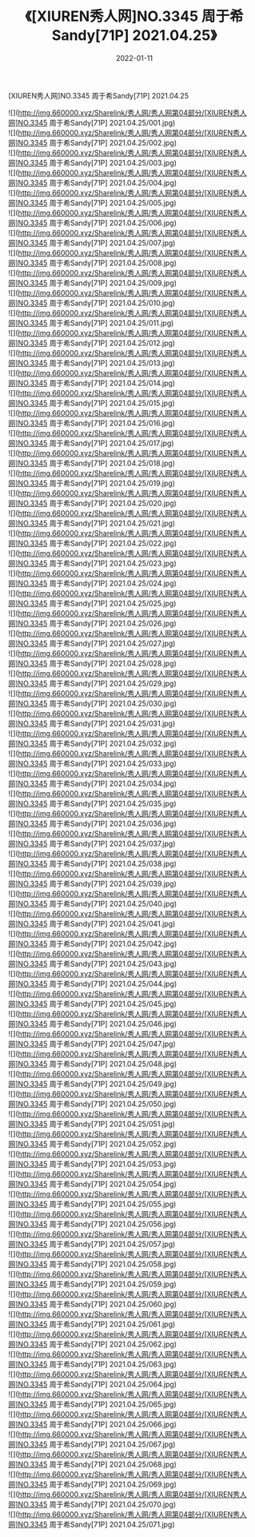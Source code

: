 ﻿---
layout: post
title:  《[XIUREN秀人网]NO.3345 周于希Sandy[71P] 2021.04.25》
date:   2022-01-11
img: http://img.660000.xyz/Sharelink/秀人网/秀人网第04部分/[XIUREN秀人网]NO.3345 周于希Sandy[71P] 2021.04.25/000.jpg
categories: [美女, 清纯, 唯美]
---

[XIUREN秀人网]NO.3345 周于希Sandy[71P] 2021.04.25

 ![](http://img.660000.xyz/Sharelink/秀人网/秀人网第04部分/[XIUREN秀人网]NO.3345 周于希Sandy[71P] 2021.04.25/001.jpg) <br>![](http://img.660000.xyz/Sharelink/秀人网/秀人网第04部分/[XIUREN秀人网]NO.3345 周于希Sandy[71P] 2021.04.25/002.jpg) <br>![](http://img.660000.xyz/Sharelink/秀人网/秀人网第04部分/[XIUREN秀人网]NO.3345 周于希Sandy[71P] 2021.04.25/003.jpg) <br>![](http://img.660000.xyz/Sharelink/秀人网/秀人网第04部分/[XIUREN秀人网]NO.3345 周于希Sandy[71P] 2021.04.25/004.jpg) <br>![](http://img.660000.xyz/Sharelink/秀人网/秀人网第04部分/[XIUREN秀人网]NO.3345 周于希Sandy[71P] 2021.04.25/005.jpg) <br>![](http://img.660000.xyz/Sharelink/秀人网/秀人网第04部分/[XIUREN秀人网]NO.3345 周于希Sandy[71P] 2021.04.25/006.jpg) <br>![](http://img.660000.xyz/Sharelink/秀人网/秀人网第04部分/[XIUREN秀人网]NO.3345 周于希Sandy[71P] 2021.04.25/007.jpg) <br>![](http://img.660000.xyz/Sharelink/秀人网/秀人网第04部分/[XIUREN秀人网]NO.3345 周于希Sandy[71P] 2021.04.25/008.jpg) <br>![](http://img.660000.xyz/Sharelink/秀人网/秀人网第04部分/[XIUREN秀人网]NO.3345 周于希Sandy[71P] 2021.04.25/009.jpg) <br>![](http://img.660000.xyz/Sharelink/秀人网/秀人网第04部分/[XIUREN秀人网]NO.3345 周于希Sandy[71P] 2021.04.25/010.jpg) <br>![](http://img.660000.xyz/Sharelink/秀人网/秀人网第04部分/[XIUREN秀人网]NO.3345 周于希Sandy[71P] 2021.04.25/011.jpg) <br>![](http://img.660000.xyz/Sharelink/秀人网/秀人网第04部分/[XIUREN秀人网]NO.3345 周于希Sandy[71P] 2021.04.25/012.jpg) <br>![](http://img.660000.xyz/Sharelink/秀人网/秀人网第04部分/[XIUREN秀人网]NO.3345 周于希Sandy[71P] 2021.04.25/013.jpg) <br>![](http://img.660000.xyz/Sharelink/秀人网/秀人网第04部分/[XIUREN秀人网]NO.3345 周于希Sandy[71P] 2021.04.25/014.jpg) <br>![](http://img.660000.xyz/Sharelink/秀人网/秀人网第04部分/[XIUREN秀人网]NO.3345 周于希Sandy[71P] 2021.04.25/015.jpg) <br>![](http://img.660000.xyz/Sharelink/秀人网/秀人网第04部分/[XIUREN秀人网]NO.3345 周于希Sandy[71P] 2021.04.25/016.jpg) <br>![](http://img.660000.xyz/Sharelink/秀人网/秀人网第04部分/[XIUREN秀人网]NO.3345 周于希Sandy[71P] 2021.04.25/017.jpg) <br>![](http://img.660000.xyz/Sharelink/秀人网/秀人网第04部分/[XIUREN秀人网]NO.3345 周于希Sandy[71P] 2021.04.25/018.jpg) <br>![](http://img.660000.xyz/Sharelink/秀人网/秀人网第04部分/[XIUREN秀人网]NO.3345 周于希Sandy[71P] 2021.04.25/019.jpg) <br>![](http://img.660000.xyz/Sharelink/秀人网/秀人网第04部分/[XIUREN秀人网]NO.3345 周于希Sandy[71P] 2021.04.25/020.jpg) <br>![](http://img.660000.xyz/Sharelink/秀人网/秀人网第04部分/[XIUREN秀人网]NO.3345 周于希Sandy[71P] 2021.04.25/021.jpg) <br>![](http://img.660000.xyz/Sharelink/秀人网/秀人网第04部分/[XIUREN秀人网]NO.3345 周于希Sandy[71P] 2021.04.25/022.jpg) <br>![](http://img.660000.xyz/Sharelink/秀人网/秀人网第04部分/[XIUREN秀人网]NO.3345 周于希Sandy[71P] 2021.04.25/023.jpg) <br>![](http://img.660000.xyz/Sharelink/秀人网/秀人网第04部分/[XIUREN秀人网]NO.3345 周于希Sandy[71P] 2021.04.25/024.jpg) <br>![](http://img.660000.xyz/Sharelink/秀人网/秀人网第04部分/[XIUREN秀人网]NO.3345 周于希Sandy[71P] 2021.04.25/025.jpg) <br>![](http://img.660000.xyz/Sharelink/秀人网/秀人网第04部分/[XIUREN秀人网]NO.3345 周于希Sandy[71P] 2021.04.25/026.jpg) <br>![](http://img.660000.xyz/Sharelink/秀人网/秀人网第04部分/[XIUREN秀人网]NO.3345 周于希Sandy[71P] 2021.04.25/027.jpg) <br>![](http://img.660000.xyz/Sharelink/秀人网/秀人网第04部分/[XIUREN秀人网]NO.3345 周于希Sandy[71P] 2021.04.25/028.jpg) <br>![](http://img.660000.xyz/Sharelink/秀人网/秀人网第04部分/[XIUREN秀人网]NO.3345 周于希Sandy[71P] 2021.04.25/029.jpg) <br>![](http://img.660000.xyz/Sharelink/秀人网/秀人网第04部分/[XIUREN秀人网]NO.3345 周于希Sandy[71P] 2021.04.25/030.jpg) <br>![](http://img.660000.xyz/Sharelink/秀人网/秀人网第04部分/[XIUREN秀人网]NO.3345 周于希Sandy[71P] 2021.04.25/031.jpg) <br>![](http://img.660000.xyz/Sharelink/秀人网/秀人网第04部分/[XIUREN秀人网]NO.3345 周于希Sandy[71P] 2021.04.25/032.jpg) <br>![](http://img.660000.xyz/Sharelink/秀人网/秀人网第04部分/[XIUREN秀人网]NO.3345 周于希Sandy[71P] 2021.04.25/033.jpg) <br>![](http://img.660000.xyz/Sharelink/秀人网/秀人网第04部分/[XIUREN秀人网]NO.3345 周于希Sandy[71P] 2021.04.25/034.jpg) <br>![](http://img.660000.xyz/Sharelink/秀人网/秀人网第04部分/[XIUREN秀人网]NO.3345 周于希Sandy[71P] 2021.04.25/035.jpg) <br>![](http://img.660000.xyz/Sharelink/秀人网/秀人网第04部分/[XIUREN秀人网]NO.3345 周于希Sandy[71P] 2021.04.25/036.jpg) <br>![](http://img.660000.xyz/Sharelink/秀人网/秀人网第04部分/[XIUREN秀人网]NO.3345 周于希Sandy[71P] 2021.04.25/037.jpg) <br>![](http://img.660000.xyz/Sharelink/秀人网/秀人网第04部分/[XIUREN秀人网]NO.3345 周于希Sandy[71P] 2021.04.25/038.jpg) <br>![](http://img.660000.xyz/Sharelink/秀人网/秀人网第04部分/[XIUREN秀人网]NO.3345 周于希Sandy[71P] 2021.04.25/039.jpg) <br>![](http://img.660000.xyz/Sharelink/秀人网/秀人网第04部分/[XIUREN秀人网]NO.3345 周于希Sandy[71P] 2021.04.25/040.jpg) <br>![](http://img.660000.xyz/Sharelink/秀人网/秀人网第04部分/[XIUREN秀人网]NO.3345 周于希Sandy[71P] 2021.04.25/041.jpg) <br>![](http://img.660000.xyz/Sharelink/秀人网/秀人网第04部分/[XIUREN秀人网]NO.3345 周于希Sandy[71P] 2021.04.25/042.jpg) <br>![](http://img.660000.xyz/Sharelink/秀人网/秀人网第04部分/[XIUREN秀人网]NO.3345 周于希Sandy[71P] 2021.04.25/043.jpg) <br>![](http://img.660000.xyz/Sharelink/秀人网/秀人网第04部分/[XIUREN秀人网]NO.3345 周于希Sandy[71P] 2021.04.25/044.jpg) <br>![](http://img.660000.xyz/Sharelink/秀人网/秀人网第04部分/[XIUREN秀人网]NO.3345 周于希Sandy[71P] 2021.04.25/045.jpg) <br>![](http://img.660000.xyz/Sharelink/秀人网/秀人网第04部分/[XIUREN秀人网]NO.3345 周于希Sandy[71P] 2021.04.25/046.jpg) <br>![](http://img.660000.xyz/Sharelink/秀人网/秀人网第04部分/[XIUREN秀人网]NO.3345 周于希Sandy[71P] 2021.04.25/047.jpg) <br>![](http://img.660000.xyz/Sharelink/秀人网/秀人网第04部分/[XIUREN秀人网]NO.3345 周于希Sandy[71P] 2021.04.25/048.jpg) <br>![](http://img.660000.xyz/Sharelink/秀人网/秀人网第04部分/[XIUREN秀人网]NO.3345 周于希Sandy[71P] 2021.04.25/049.jpg) <br>![](http://img.660000.xyz/Sharelink/秀人网/秀人网第04部分/[XIUREN秀人网]NO.3345 周于希Sandy[71P] 2021.04.25/050.jpg) <br>![](http://img.660000.xyz/Sharelink/秀人网/秀人网第04部分/[XIUREN秀人网]NO.3345 周于希Sandy[71P] 2021.04.25/051.jpg) <br>![](http://img.660000.xyz/Sharelink/秀人网/秀人网第04部分/[XIUREN秀人网]NO.3345 周于希Sandy[71P] 2021.04.25/052.jpg) <br>![](http://img.660000.xyz/Sharelink/秀人网/秀人网第04部分/[XIUREN秀人网]NO.3345 周于希Sandy[71P] 2021.04.25/053.jpg) <br>![](http://img.660000.xyz/Sharelink/秀人网/秀人网第04部分/[XIUREN秀人网]NO.3345 周于希Sandy[71P] 2021.04.25/054.jpg) <br>![](http://img.660000.xyz/Sharelink/秀人网/秀人网第04部分/[XIUREN秀人网]NO.3345 周于希Sandy[71P] 2021.04.25/055.jpg) <br>![](http://img.660000.xyz/Sharelink/秀人网/秀人网第04部分/[XIUREN秀人网]NO.3345 周于希Sandy[71P] 2021.04.25/056.jpg) <br>![](http://img.660000.xyz/Sharelink/秀人网/秀人网第04部分/[XIUREN秀人网]NO.3345 周于希Sandy[71P] 2021.04.25/057.jpg) <br>![](http://img.660000.xyz/Sharelink/秀人网/秀人网第04部分/[XIUREN秀人网]NO.3345 周于希Sandy[71P] 2021.04.25/058.jpg) <br>![](http://img.660000.xyz/Sharelink/秀人网/秀人网第04部分/[XIUREN秀人网]NO.3345 周于希Sandy[71P] 2021.04.25/059.jpg) <br>![](http://img.660000.xyz/Sharelink/秀人网/秀人网第04部分/[XIUREN秀人网]NO.3345 周于希Sandy[71P] 2021.04.25/060.jpg) <br>![](http://img.660000.xyz/Sharelink/秀人网/秀人网第04部分/[XIUREN秀人网]NO.3345 周于希Sandy[71P] 2021.04.25/061.jpg) <br>![](http://img.660000.xyz/Sharelink/秀人网/秀人网第04部分/[XIUREN秀人网]NO.3345 周于希Sandy[71P] 2021.04.25/062.jpg) <br>![](http://img.660000.xyz/Sharelink/秀人网/秀人网第04部分/[XIUREN秀人网]NO.3345 周于希Sandy[71P] 2021.04.25/063.jpg) <br>![](http://img.660000.xyz/Sharelink/秀人网/秀人网第04部分/[XIUREN秀人网]NO.3345 周于希Sandy[71P] 2021.04.25/064.jpg) <br>![](http://img.660000.xyz/Sharelink/秀人网/秀人网第04部分/[XIUREN秀人网]NO.3345 周于希Sandy[71P] 2021.04.25/065.jpg) <br>![](http://img.660000.xyz/Sharelink/秀人网/秀人网第04部分/[XIUREN秀人网]NO.3345 周于希Sandy[71P] 2021.04.25/066.jpg) <br>![](http://img.660000.xyz/Sharelink/秀人网/秀人网第04部分/[XIUREN秀人网]NO.3345 周于希Sandy[71P] 2021.04.25/067.jpg) <br>![](http://img.660000.xyz/Sharelink/秀人网/秀人网第04部分/[XIUREN秀人网]NO.3345 周于希Sandy[71P] 2021.04.25/068.jpg) <br>![](http://img.660000.xyz/Sharelink/秀人网/秀人网第04部分/[XIUREN秀人网]NO.3345 周于希Sandy[71P] 2021.04.25/069.jpg) <br>![](http://img.660000.xyz/Sharelink/秀人网/秀人网第04部分/[XIUREN秀人网]NO.3345 周于希Sandy[71P] 2021.04.25/070.jpg) <br>![](http://img.660000.xyz/Sharelink/秀人网/秀人网第04部分/[XIUREN秀人网]NO.3345 周于希Sandy[71P] 2021.04.25/071.jpg) <br>